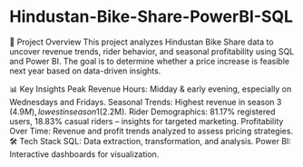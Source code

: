 # Hindustan-Bike-Share-PowerBI-SQL

📌 Project Overview
This project analyzes Hindustan Bike Share data to uncover revenue trends, rider behavior, and seasonal profitability using SQL and Power BI. The goal is to determine whether a price increase is feasible next year based on data-driven insights.

📊 Key Insights
Peak Revenue Hours: Midday & early evening, especially on Wednesdays and Fridays.
Seasonal Trends: Highest revenue in season 3 ($4.9M), lowest in season 1 ($2.2M).
Rider Demographics: 81.17% registered users, 18.83% casual riders – insights for targeted marketing.
Profitability Over Time: Revenue and profit trends analyzed to assess pricing strategies.
🛠️ Tech Stack
SQL: Data extraction, transformation, and analysis.
Power BI: Interactive dashboards for visualization.
